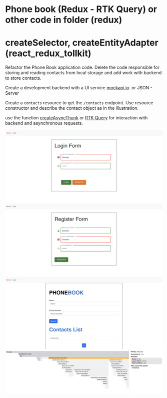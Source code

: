 # Phone book (Redux - RTK Query) or other code in folder (redux)

# createSelector, createEntityAdapter (react_redux_tollkit)

Refactor the Phone Book application code. Delete the code responsible for
storing and reading contacts from local storage and add work with backend to
store contacts.

Create a development backend with a UI service [mockapi.io](https://mockapi.io).
or JSON - Server

Create a `contacts` resource to get the `/contacts` endpoint. Use resource
constructor and describe the contact object as in the illustration.

use the function
[createAsyncThunk](https://redux-toolkit.js.org/api/createAsyncThunk) or
[RTK Query](https://redux-toolkit.js.org/rtk-query/overview) for interaction
with backend and asynchronous requests.

![](img/1.png) ![](img/2.png) ![](img/3.png) ![](img/4.png)
